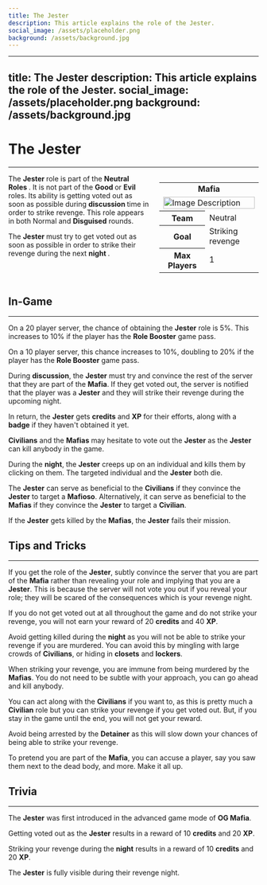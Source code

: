 ```yaml
---
title: The Jester
description: This article explains the role of the Jester.
social_image: /assets/placeholder.png
background: /assets/background.jpg
---
```

---
title: The Jester
description: This article explains the role of the Jester.
social_image: /assets/placeholder.png
background: /assets/background.jpg
---

# The Jester
---

<style>
@media (max-width: 768px) { /* For mobile users */
    .flex-container {
        flex-direction: column;
        align-items: center;
    }
    .infobox {
        align-self: center;
        order: -1;
        margin-left: 0;
        margin-bottom: 20px;
        width: 100%;
        max-width: 300px;
    }
}
</style>

<div class="flex-container" style="display: flex; align-items: flex-start;">
    <div style="flex: 1;">
        The <b> Jester </b> role is part of the <b> Neutral Roles </b>. It is not part of the <b> Good </b> or <b> Evil </b> roles. Its ability is getting voted out as soon as possible during <b> discussion </b> time in order to strike revenge. This role appears in both Normal and <b>Disguised</b> rounds.<p> The <b> Jester </b> must try to get voted out as soon as possible in order to strike their revenge during the next <b> night </b>.
    </div>
    <div class="infobox" style="flex: 0 0 200px; margin-left: 20px;">
        <table>
            <tr>
                <td colspan="2" style="text-align: center; font-weight: bold;">Mafia</td>
            </tr>
            <td colspan="2"><img src="https://mafiawiki.astrofare.xyz/assets/placeholder.png" alt="Image Description" class="infobox-image" style="width: 100%;"></td>
            </tr>
            <tr>
                <th>Team</th>
                <td>Neutral</td>
            </tr>
            <tr>
                <th>Goal</th>
                <td>Striking revenge</td>
            </tr>
            <tr>
                 <th> Max Players </th>
                 <td> 1 </th>
            </tr>
        </table>
    </div>
</div>

## **In-Game**
---
On a 20 player server, the chance of obtaining the **Jester** role is 5%. This increases to 10% if the player has the **Role Booster** game pass.

On a 10 player server, this chance increases to 10%, doubling to 20% if the player has the **Role Booster** game pass.

During **discussion**, the **Jester** must try and convince the rest of the server that they are part of the **Mafia**. If they get voted out, the server is notified that the player was a **Jester** and they will strike their revenge during the upcoming night.

In return, the **Jester** gets **credits** and **XP** for their efforts, along with a **badge** if they haven't obtained it yet.

**Civilians** and the **Mafias** may hesitate to vote out the **Jester** as the **Jester** can kill anybody in the game.

During the **night**, the **Jester** creeps up on an individual and kills them by clicking on them. The targeted individual and the **Jester** both die.

The **Jester** can serve as beneficial to the **Civilians** if they convince the **Jester** to target a **Mafioso**. Alternatively, it can serve as beneficial to the **Mafias** if they convince the **Jester** to target a **Civilian**. 

If the **Jester** gets killed by the **Mafias**, the **Jester** fails their mission.

## **Tips and Tricks**
---
If you get the role of the **Jester**, subtly convince the server that you are part of the **Mafia** rather than revealing your role and implying that you are a **Jester**. This is because the server will not vote you out if you reveal your role; they will be scared of the consequences which is your revenge night.

If you do not get voted out at all throughout the game and do not strike your revenge, you will not earn your reward of 20 **credits** and 40 **XP**.

Avoid getting killed during the **night** as you will not be able to strike your revenge if you are murdered. You can avoid this by mingling with large crowds of **Civilians**, or hiding in **closets** and **lockers**. 

When striking your revenge, you are immune from being murdered by the **Mafias**. You do not need to be subtle with your approach, you can go ahead and kill anybody.

You can act along with the **Civilians** if you want to, as this is pretty much a **Civilian** role but you can strike your revenge if you get voted out. But, if you stay in the game until the end, you will not get your reward.

Avoid being arrested by the **Detainer** as this will slow down your chances of being able to strike your revenge.

To pretend you are part of the **Mafia**, you can accuse a player, say you saw them next to the dead body, and more. Make it all up.
## **Trivia**
---

The **Jester** was first introduced in the advanced game mode of **OG Mafia**.

Getting voted out as the **Jester** results in a reward of 10 **credits** and 20 **XP**.

Striking your revenge during the **night** results in a reward of 10 **credits** and 20 **XP**.

The **Jester** is fully visible during their revenge night.


